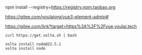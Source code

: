 npm install --registry=https://registry.npm.taobao.org







https://gitee.com/youlaiorg/vue3-element-admin#

https://gitee.com/link?target=https%3A%2F%2Fvue.youlai.tech





```
curl https://get.volta.sh | bash

volta install node@22.5.1
volta install node
```